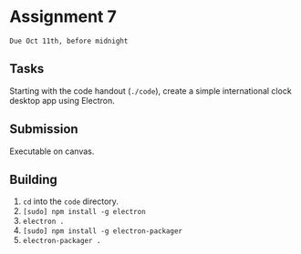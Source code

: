 # Assignment 7
`Due Oct 11th, before midnight`

## Tasks

Starting with the code handout (`./code`), create a simple international clock desktop app using Electron. 

## Submission
Executable on canvas.

## Building
1. `cd` into the `code` directory.
2. `[sudo] npm install -g electron`
3. `electron .`
4. `[sudo] npm install -g electron-packager`
5. `electron-packager .`
